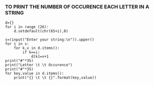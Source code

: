 ### TO PRINT THE NUMBER OF OCCURENCE EACH LETTER IN A STRING
```
d={}
for i in range (26):
    d.setdefault(chr(65+i),0)

s=(input("Enter your string:\n")).upper()
for i in s:
    for k,v in d.items():
        if k==i:
            d[k]=v+1
print("#"*35)
print("Letter \t \t Occurence")
print("#"*35)
for key,value in d.items():
    print("{} \t \t {}".format(key,value))
```
